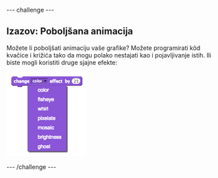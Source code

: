 \--- challenge \---

## Izazov: Poboljšana animacija

Možete li poboljšati animaciju vaše grafike? Možete programirati kôd kvačice i križića tako da mogu polako nestajati kao i pojavljivanje istih. Ili biste mogli koristiti druge sjajne efekte:

![screenshot](images/brain-effects.png)

\--- /challenge \---